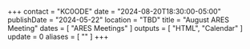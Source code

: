 +++
contact = "KC0ODE"
date = "2024-08-20T18:30:00-05:00"
publishDate = "2024-05-22"
location = "TBD"
title = "August ARES Meeting"
dates = [ "ARES Meetings" ]
outputs = [ "HTML", "Calendar" ]
update = 0
aliases = [ "" ]
+++
